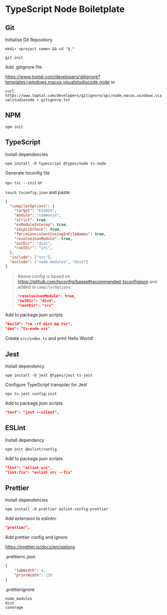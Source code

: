 # TypeScript Node Boiletplate

## Git

Initialise Git Repository

`mkdir <project name> && cd "$_"`

`git init`

Add .gitignore file

https://www.toptal.com/developers/gitignore?templates=windows,macos,visualstudiocode,node or

`curl https://www.toptal.com/developers/gitignore/api/node,macos,windows,visualstudiocode > gitignore.txt`

## NPM

`npm init`

## TypeScript

Install dependencies

`npm install -D typescript @types/node ts-node`

Generate tsconfig file

`npx tsc --init` or

`touch tsconfig.json` and paste:

```json
{
  "compilerOptions": {
    "target": "ES2015",
    "module": "commonjs",
    "strict": true,
    "esModuleInterop": true,
    "skipLibCheck": true,
    "forceConsistentCasingInFileNames": true,
    "resolveJsonModule": true,
    "outDir": "dist",
    "rootDir": "src",
  },
  "include": ["src"],
  "exclude": ["node_modules", "dist"]
}
```

> Above config is based on https://github.com/tsconfig/bases#recommended-tsconfigjson and added in `compilerOptions`:
> ``` json
> "resolveJsonModule": true,
> "outDir": "dist",
> "rootDir": "src"
> ```

Add to package.json scripts

```json
"build": "rm -rf dist && tsc",
"dev": "ts-node src"
```

Create `src/index.ts` and print Hello World!

## Jest

Install dependency

`npm install -D jest @types/jest ts-jest`

Configure TypeScript transpiler for Jest

`npx ts-jest config:init`

Add to package.json scripts

```json
"test": "jest --silent",
```

## ESLint

Install dependency

`npm init @eslint/config`

Add to package.json scripts

``` json
"lint": "eslint src",
"lint:fix": "eslint src --fix"
```

## Prettier

Install dependencies

`npm install -D prettier eslint-config-prettier`

Add extension to eslintrc

``` json
"prettier",
```

Add prettier config and ignore

https://prettier.io/docs/en/options

.prettierrc.json

``` json
{
    "tabWidth": 4,
    "printWidth": 120
}
```

.prettierignore

```
node_modules
dist
coverage
```